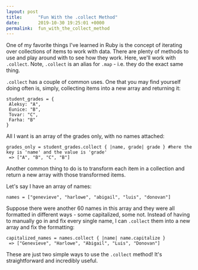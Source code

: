 ```yaml
---
layout: post
title:      "Fun With the .collect Method"
date:       2019-10-30 19:25:01 +0000
permalink:  fun_with_the_collect_method
---
```


One of my favorite things I've learned in Ruby is the concept of iterating over collections of items to work with data. There are plenty of methods to use and play around with to see how they work. Here, we'll work with `.collect`. Note, `.collect` is an alias for `.map` - i.e. they do the exact same thing. 

`.collect` has a couple of common uses. One that you may find yourself doing often is, simply, collecting items into a new array and returning it:

```
student_grades = {
 Aleksy: "A",
 Eunice: "B",
 Tovar: "C",
 Farha: "B"
}
```

All I want is an array of the grades only, with no names attached:

```
grades_only = student_grades.collect { |name, grade| grade } #here the key is 'name' and the value is 'grade'
 => ["A", "B", "C", "B"]
```

Another common thing to do is to transform each item in a collection and return a new array with those transformed items.

Let's say I have an array of names:

```
names = ["genevieve", "harlowe", "abigail", "luis", "donovan"]
```

Suppose there were another 60 names in this array and they were all formatted in different ways - some capitalized, some not. Instead of having to manually go in and fix every single name, I can `.collect` them into a new array and fix the formatting:

```
capitalized_names = names.collect { |name| name.capitalize }
 => ["Genevieve", "Harlowe", "Abigail", "Luis", "Donovan"]
```

These are just two simple ways to use the `.collect` method! It's straightforward and incredibly useful.

